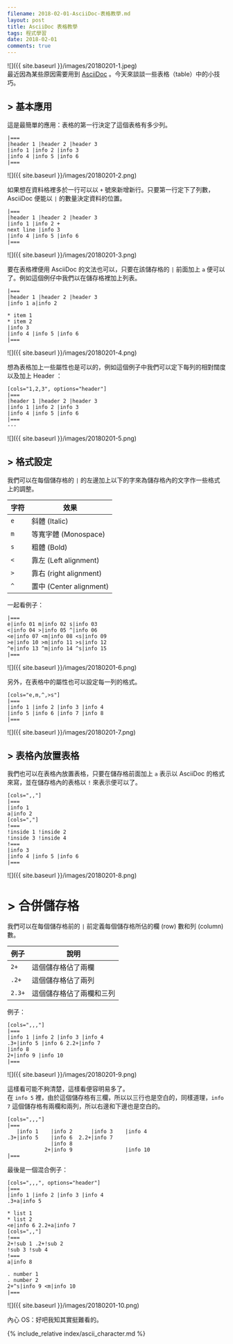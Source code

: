```yaml
---
filename: 2018-02-01-AsciiDoc-表格教學.md
layout: post
title: AsciiDoc 表格教學
tags: 程式學習
date: 2018-02-01
comments: true
---
```


![]({{ site.baseurl }}/images/20180201-1.jpeg)  
最近因為某些原因需要用到 [AsciiDoc](http://asciidoc.org) 。今天來談談一些表格（table）中的小技巧。

## > 基本應用
這是最簡單的應用：表格的第一行決定了這個表格有多少列。

```
|===
|header 1 |header 2 |header 3
|info 1 |info 2 |info 3
|info 4 |info 5 |info 6
|===
```

![]({{ site.baseurl }}/images/20180201-2.png)

如果想在資料格裡多於一行可以以 `+` 號來新增新行。只要第一行定下了列數，AsciiDoc 便能以 `|` 的數量決定資料的位置。

```
|===
|header 1 |header 2 |header 3
|info 1 |info 2 +
next line |info 3
|info 4 |info 5 |info 6
|===
```

![]({{ site.baseurl }}/images/20180201-3.png)

要在表格裡便用 AsciiDoc 的文法也可以，只要在該儲存格的 `|` 前面加上 `a` 便可以了。例如這個例仔中我們以在儲存格裡加上列表。

```
|===
|header 1 |header 2 |header 3
|info 1 a|info 2

* item 1
* item 2
|info 3
|info 4 |info 5 |info 6
|===
```

![]({{ site.baseurl }}/images/20180201-4.png)

想為表格加上一些屬性也是可以的，例如這個例子中我們可以定下每列的相對闊度以及加上 Header ：

```
[cols="1,2,3", options="header"]
|===
|header 1 |header 2 |header 3
|info 1 |info 2 |info 3
|info 4 |info 5 |info 6
|===
---
```

![]({{ site.baseurl }}/images/20180201-5.png)

## > 格式設定
我們可以在每個儲存格的 `|` 的左邊加上以下的字來為儲存格內的文字作一些格式上的調整。

| 字符 | 效果 |
|---|---|
|`e`|斜體 (Italic)|
|`m`|等寬字體 (Monospace)|
|`s`|粗體 (Bold)|
|`<`|靠左 (Left alignment)|
|`>`|靠右 (right alignment)|
|`^`|置中 (Center alignment)|

一起看例子：

```
|===
e|info 01 m|info 02 s|info 03
<|info 04 >|info 05 ^|info 06
<e|info 07 <m|info 08 <s|info 09
>e|info 10 >m|info 11 >s|info 12
^e|info 13 ^m|info 14 ^s|info 15
|===
```

![]({{ site.baseurl }}/images/20180201-6.png)

另外，在表格中的屬性也可以設定每一列的格式。

```
[cols="e,m,^,>s"]
|===
|info 1 |info 2 |info 3 |info 4
|info 5 |info 6 |info 7 |info 8
|===
```

![]({{ site.baseurl }}/images/20180201-7.png)

## > 表格內放置表格

我們也可以在表格內放置表格，只要在儲存格前面加上 `a` 表示以 AsciiDoc 的格式來寫，並在儲存格內的表格以 `!` 來表示便可以了。

```
[cols=",,"]
|===
|info 1
a|info 2
[cols=","]
!===
!inside 1 !inside 2
!inside 3 !inside 4
!===
|info 3
|info 4 |info 5 |info 6
|===
```

![]({{ site.baseurl }}/images/20180201-8.png)

# > 合併儲存格
我們可以在每個儲存格前的 `|` 前定義每個儲存格所佔的欄 (row) 數和列 (column) 數。

|例子|說明|
|---|---|
|`2+`|這個儲存格佔了兩欄|
|`.2+`|這個儲存格佔了兩列|
|`2.3+`|這個儲存格佔了兩欄和三列|

例子：

```
[cols=",,,"]
|===
|info 1 |info 2 |info 3 |info 4
.3+|info 5 |info 6 2.2+|info 7          
|info 8
2+|info 9 |info 10
|===
```

![]({{ site.baseurl }}/images/20180201-9.png)

這樣看可能不夠清楚，這樣看便容明易多了。  
在 `info 5` 裡，由於這個儲存格有三欄，所以以三行也是空白的，同樣道理，`info 7` 這個儲存格有兩欄和兩列，所以右邊和下邊也是空白的。

```
[cols=",,,"]
|===
   |info 1    |info 2      |info 3    |info 4
.3+|info 5    |info 6  2.2+|info 7          
              |info 8
            2+|info 9                 |info 10
|===
```

最後是一個混合例子：

```
[cols=",,,", options="header"]
|===
|info 1 |info 2 |info 3 |info 4
.3+a|info 5

* list 1
* list 2
<e|info 6 2.2+a|info 7
[cols=",,"]
!===
2+!sub 1 .2+!sub 2
!sub 3 !sub 4
!===
a|info 8

. number 1
. number 2
2+^s|info 9 <m|info 10
|===
```

![]({{ site.baseurl }}/images/20180201-10.png)

內心 OS：好吧我知其實挺難看的。

{% include_relative index/ascii_character.md %}
